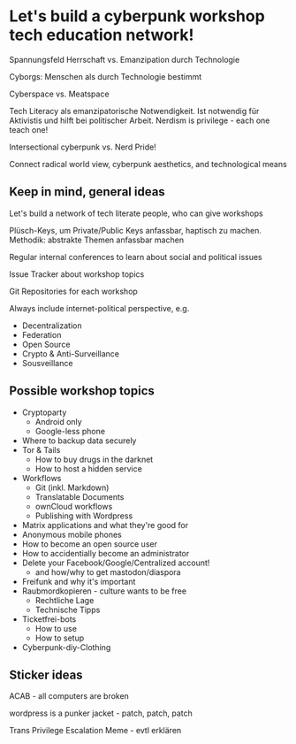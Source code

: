 # Let's build a cyberpunk workshop tech education network!

Spannungsfeld Herrschaft vs. Emanzipation durch Technologie

Cyborgs: Menschen als durch Technologie bestimmt

Cyberspace vs. Meatspace

Tech Literacy als emanzipatorische Notwendigkeit.
Ist notwendig für Aktivistis und hilft bei politischer Arbeit.
Nerdism is privilege - each one teach one!

Intersectional cyberpunk vs. Nerd Pride!

Connect radical world view, cyberpunk aesthetics, and technological means

## Keep in mind, general ideas

Let's build a network of tech literate people, who can give workshops

Plüsch-Keys, um Private/Public Keys anfassbar, haptisch zu machen.
Methodik: abstrakte Themen anfassbar machen

Regular internal conferences to learn about social and political issues

Issue Tracker about workshop topics

Git Repositories for each workshop

Always include internet-political perspective, e.g.
* Decentralization
* Federation
* Open Source
* Crypto & Anti-Surveillance
* Sousveillance

## Possible workshop topics

* Cryptoparty
  * Android only
  * Google-less phone
* Where to backup data securely
* Tor & Tails
  * How to buy drugs in the darknet
  * How to host a hidden service
* Workflows 
  * Git (inkl. Markdown)
  * Translatable Documents
  * ownCloud workflows
  * Publishing with Wordpress
* Matrix applications and what they're good for
* Anonymous mobile phones
* How to become an open source user
* How to accidentially become an administrator
* Delete your Facebook/Google/Centralized account!
  * and how/why to get mastodon/diaspora
* Freifunk and why it's important
* Raubmordkopieren - culture wants to be free
  * Rechtliche Lage
  * Technische Tipps
* Ticketfrei-bots
  * How to use
  * How to setup
* Cyberpunk-diy-Clothing

## Sticker ideas

ACAB - all computers are broken

wordpress is a punker jacket - patch, patch, patch

Trans Privilege Escalation Meme - evtl erklären

